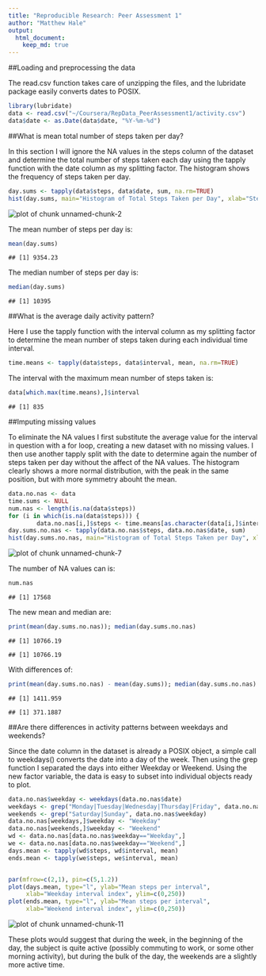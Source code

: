 ```yaml
---
title: "Reproducible Research: Peer Assessment 1"
author: "Matthew Hale"
output: 
  html_document:
    keep_md: true
---
```




##Loading and preprocessing the data

The read.csv function takes care of unzipping the files, and the lubridate package easily converts dates to POSIX.


```r
library(lubridate)
data <- read.csv("~/Coursera/RepData_PeerAssessment1/activity.csv")
data$date <- as.Date(data$date, "%Y-%m-%d")
```

##What is mean total number of steps taken per day?

In this section I will ignore the NA values in the steps column of the dataset and determine the total number of steps taken each day using the tapply function with the date column as my splitting factor. The histogram shows the frequency of steps taken per day.


```r
day.sums <- tapply(data$steps, data$date, sum, na.rm=TRUE)
hist(day.sums, main="Histogram of Total Steps Taken per Day", xlab="Steps", ylab="Frequency")
```

![plot of chunk unnamed-chunk-2](figure/unnamed-chunk-2-1.png) 

The mean number of steps per day is:

```r
mean(day.sums)
```

```
## [1] 9354.23
```
The median number of steps per day is: 

```r
median(day.sums)
```

```
## [1] 10395
```

##What is the average daily activity pattern?

Here I use the tapply function with the interval column as my splitting factor to determine the mean number of steps taken during each individual time interval. 


```r
time.means <- tapply(data$steps, data$interval, mean, na.rm=TRUE)
```
The interval with the maximum mean number of steps taken is:

```r
data[which.max(time.means),]$interval
```

```
## [1] 835
```

##Imputing missing values

To eliminate the NA values I first substitute the average value for the interval in question with a for loop, creating a new dataset with no missing values. I then use another tapply split with the date to determine again the number of steps taken per day without the affect of the NA values. The histogram clearly shows a more normal distribution, with the peak in the same position, but with more symmetry abouht the mean. 


```r
data.no.nas <- data
time.sums <- NULL
num.nas <- length(is.na(data$steps))
for (i in which(is.na(data$steps))) {
        data.no.nas[i,]$steps <- time.means[as.character(data[i,]$interval)]}
day.sums.no.nas <- tapply(data.no.nas$steps, data.no.nas$date, sum)
hist(day.sums.no.nas, main="Histogram of Total Steps Taken per Day", xlab="Total Steps per Day", ylab="Frequency")
```

![plot of chunk unnamed-chunk-7](figure/unnamed-chunk-7-1.png) 

The number of NA values can is:

```r
num.nas
```

```
## [1] 17568
```
The new mean and median are:

```r
print(mean(day.sums.no.nas)); median(day.sums.no.nas)
```

```
## [1] 10766.19
```

```
## [1] 10766.19
```
With differences of: 

```r
print(mean(day.sums.no.nas) - mean(day.sums)); median(day.sums.no.nas) - median(day.sums)
```

```
## [1] 1411.959
```

```
## [1] 371.1887
```

##Are there differences in activity patterns between weekdays and weekends?

Since the date column in the dataset is already a POSIX object, a simple call to weekdays() converts the date into a day of the week. Then using the grep function I separated the days into either Weekday or Weekend. Using the new factor variable, the data is easy to subset into individual objects ready to plot. 


```r
data.no.nas$weekday <- weekdays(data.no.nas$date)
weekdays <- grep("Monday|Tuesday|Wednesday|Thursday|Friday", data.no.nas$weekday)
weekends <- grep("Saturday|Sunday", data.no.nas$weekday)
data.no.nas[weekdays,]$weekday <- "Weekday"
data.no.nas[weekends,]$weekday <- "Weekend"
wd <- data.no.nas[data.no.nas$weekday=="Weekday",]
we <- data.no.nas[data.no.nas$weekday=="Weekend",]
days.mean <- tapply(wd$steps, wd$interval, mean)
ends.mean <- tapply(we$steps, we$interval, mean)


par(mfrow=c(2,1), pin=c(5,1.2))
plot(days.mean, type="l", ylab="Mean steps per interval", 
     xlab="Weekday interval index", ylim=c(0,250))
plot(ends.mean, type="l", ylab="Mean steps per interval", 
     xlab="Weekend interval index", ylim=c(0,250))
```

![plot of chunk unnamed-chunk-11](figure/unnamed-chunk-11-1.png) 

These plots would suggest that during the week, in the beginning of the day, the subject is quite active (possibly commuting to work, or some other morning activity), but during the bulk of the day, the weekends are a slightly more active time.
